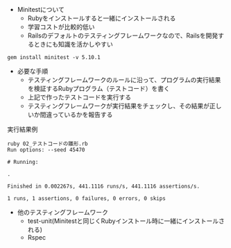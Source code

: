 - Minitestについて
  - Rubyをインストールすると一緒にインストールされる
  - 学習コストが比較的低い
  - Railsのデフォルトのテスティングフレームワークなので、Railsを開発するときにも知識を活かしやすい

```
gem install minitest -v 5.10.1
```

- 必要な手順
  - テスティングフレームワークのルールに沿って、プログラムの実行結果を検証するRubyプログラム（テストコード）を書く
  - 上記で作ったテストコードを実行する
  - テスティングフレームワークが実行結果をチェックし、その結果が正しいか間違っているかを報告する

実行結果例

```
ruby 02_テストコードの雛形.rb
Run options: --seed 45470

# Running:

.

Finished in 0.002267s, 441.1116 runs/s, 441.1116 assertions/s.

1 runs, 1 assertions, 0 failures, 0 errors, 0 skips
```

- 他のテスティングフレームワーク
  - test-unit(Minitestと同じくRubyインストール時に一緒にインストールされる)
  - Rspec
